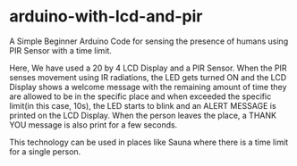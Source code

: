 # arduino-with-lcd-and-pir
A Simple Beginner Arduino Code for sensing the presence of humans using PIR Sensor with a time limit.

Here, We have used a 20 by 4 LCD Display and a PIR Sensor. When the PIR senses movement using IR radiations, the LED gets turned ON and the LCD Display shows a welcome message with the remaining amount of time they are allowed to be in the specific place and when exceeded the specific limit(in this case, 10s), the LED starts to blink and an ALERT MESSAGE is printed on the LCD Display. When the person leaves the place, a THANK YOU message is also print for a few seconds.

This technology can be used in places like Sauna where there is a time limit for a single person.
